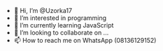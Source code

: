 - 👋 Hi, I’m @Uzorka17
- 👀 I’m interested in programming 
- 🌱 I’m currently learning JavaScript 
- 💞️ I’m looking to collaborate on ...
- 📫 How to reach me on WhatsApp (08136129152)

<!---
Uzorka17/Uzorka17 is a ✨ special ✨ repository because its `README.md` (this file) appears on your GitHub profile.
You can click the Preview link to take a look at your changes.
--->
